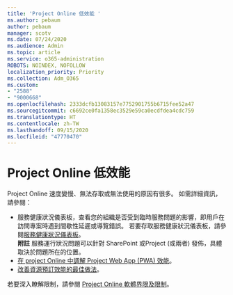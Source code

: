 ```yaml
---
title: 'Project Online 低效能 '
ms.author: pebaum
author: pebaum
manager: scotv
ms.date: 07/24/2020
ms.audience: Admin
ms.topic: article
ms.service: o365-administration
ROBOTS: NOINDEX, NOFOLLOW
localization_priority: Priority
ms.collection: Adm_O365
ms.custom:
- "2588"
- "9000668"
ms.openlocfilehash: 2333dcfb13083157e7752901755b6715fee52a47
ms.sourcegitcommit: c6692ce0fa1358ec3529e59ca0ecdfdea4cdc759
ms.translationtype: HT
ms.contentlocale: zh-TW
ms.lasthandoff: 09/15/2020
ms.locfileid: "47770470"
---
```

# <a name="slow-performance-with-project-online"></a>Project Online 低效能 

Project Online 速度變慢、無法存取或無法使用的原因有很多。 如需詳細資訊，請參閱：

- 服務健康狀況儀表板，查看您的組織是否受到臨時服務問題的影響，即用戶在訪問專案時遇到間歇性延遲或導覽錯誤。 若要存取服務健康狀況儀表板，請參閱[服務健康狀況儀表板](https://admin.microsoft.com/AdminPortal/Home#/servicehealth)。</br>
    **附註** 服務運行狀況問題可以針對 SharePoint 或Project (或兩者) 發佈，具體取決於問題所在的位置。
- [在 project Online 中調解 Project Web App (PWA) 效能](https://docs.microsoft.com/projectonline/tune-project-online-performance)。
- [改善資源預訂效能的最佳做法](https://docs.microsoft.com/projectonline/best-practices-to-improve-resource-engagements-performance)。

若要深入瞭解限制，請參閱 [Project Online 軟體界限及限制](https://docs.microsoft.com/projectonline/project-online-software-boundaries-and-limits)。